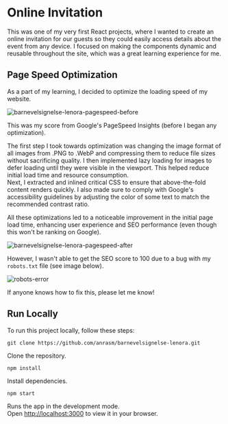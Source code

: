# Online Invitation

This was one of my very first React projects, where I wanted to create an online invitation for our guests so they could easily access details about the event from any device. I focused on making the components dynamic and reusable throughout the site, which was a great learning experience for me.

## Page Speed Optimization

As a part of my learning, I decided to optimize the loading speed of my website.

![barnevelsignelse-lenora-pagespeed-before](https://github.com/user-attachments/assets/09ca38be-0ac1-4434-89e5-b0a1c5f75ad6)

This was my score from Google's PageSpeed Insights (before I began any optimization).

The first step I took towards optimization was changing the image format of all images from .PNG to .WebP and compressing them to reduce file sizes without sacrificing quality. I then implemented lazy loading for images to defer loading until they were visible in the viewport. This helped reduce initial load time and resource consumption.\
Next, I extracted and inlined critical CSS to ensure that above-the-fold content renders quickly. I also made sure to comply with Google's accessibility guidelines by adjusting the color of some text to match the recommended contrast ratio.

All these optimizations led to a noticeable improvement in the initial page load time, enhancing user experience and SEO performance (even though this won't be ranking on Google).

![barnevelsignelse-lenora-pagespeed-after](https://github.com/user-attachments/assets/d16e63ba-4cdc-4857-b40d-a88686cd11f0)

However, I wasn't able to get the SEO score to 100 due to a bug with my `robots.txt` file (see image below).

![robots-error](https://github.com/user-attachments/assets/d2434a85-83be-435f-85f6-a04aa9a2aa09)

If anyone knows how to fix this, please let me know!

## Run Locally

To run this project locally, follow these steps:

`git clone https://github.com/anrasm/barnevelsignelse-lenora.git`

Clone the repository.

`npm install`

Install dependencies.

`npm start`

Runs the app in the development mode.\
Open [http://localhost:3000](http://localhost:3000) to view it in your browser.
